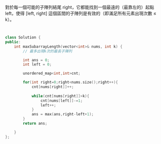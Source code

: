 對於每一個可能的子陣列結尾 right，它都能找到一個最遠的（最靠左的）起點 left，使得 [left, right] 這個區間的子陣列是有效的（即滿足所有元素出現次數 ≤ k）。

```cpp


class Solution {
public:
    int maxSubarrayLength(vector<int>& nums, int k) {
        // 最多出現k次的最長子陣列

        int ans = 0;
        int left = 0;

        unordered_map<int,int>cnt;

        for(int right=0;right<nums.size();right++){
            cnt[nums[right]]++;
    
            while(cnt[nums[right]]>k){
                cnt[nums[left]]-=1;
                left++;
            }
            ans = max(ans,right-left+1);
        }
        return ans;

    }
};
```
